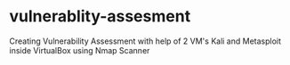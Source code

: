 # vulnerablity-assesment
Creating Vulnerability Assessment with help of 2 VM's Kali and Metasploit inside VirtualBox using Nmap Scanner
